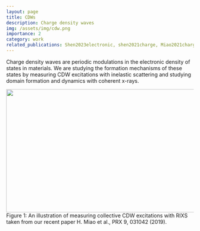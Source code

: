```yaml
---
layout: page
title: CDWs
description: Charge density waves
img: /assets/img/cdw.png
importance: 2
category: work
related_publications: Shen2023electronic, shen2021charge, Miao2021charge, lin2020strongly, chen2019charge,  miao2019formation, miao2018incommensurate, fabbris2017doping, miao2017high, chen2016remarkable
---
```


Charge density waves are periodic modulations in the electronic density of states in materials. We are studying the formation mechanisms of these states by measuring CDW excitations with inelastic scattering and studying domain formation and dynamics with coherent x-rays.

<center><img src="{{ site.baseurl }}/assets/img/PRX_CDW_excitations.png" height="331" width="554"></center>
<div class="col three caption">
    Figure 1: An illustration of measuring collective CDW excitations with RIXS taken from our recent paper H. Miao et al., PRX 9, 031042 (2019).
</div>
